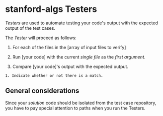 # stanford-algs Testers

_Testers_ are used to automate testing your code's output with the expected output of the test cases.

The _Tester_ will proceed as follows:

1. For each of the files in the [array of input files to verify]

  1. Run [your code] with the current _single file_ as the _first argument_.
  2. Compare [your code]'s output with the expected output.

    1. Indicate whether or not there is a match.

## General considerations

Since your _solution_ code should be isolated from the test case repository, you have to pay special attention to paths when you run the Testers.
